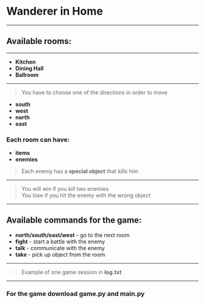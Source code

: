 # Wanderer in Home
---
## Available rooms:
---
- **Kitchen**
- **Dining Hall**
- **Ballroom**
---
> You have to choose one of the directions in order to move
- **south**
- **west**
- **north** 
- **east**
### **Each room can have:**
- **items**
- **enemies**
>Each enemy has a **special object** that kills him
---
>You will win if you kill two enemies  
>You lose if you hit the enemy with the wrong object  
---
## Available commands for the game:  
- **north/south/east/west** - go to the next room
- **fight** - start a battle with the enemy
- **talk** - communicate with the enemy
- **take** - pick up object from the room
---
> Example of one game session in **log.txt**
---
### For the game download game.py and main.py
